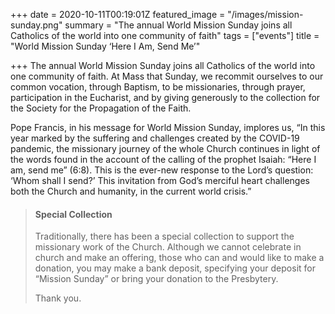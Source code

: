 +++
date = 2020-10-11T00:19:01Z
featured_image = "/images/mission-sunday.png"
summary = "The annual World Mission Sunday joins all Catholics of the world into one community of faith"
tags = ["events"]
title = "World Mission Sunday ‘Here I Am, Send Me’"

+++
The annual World Mission Sunday joins all Catholics of the world into one community of faith. At Mass that Sunday, we recommit ourselves to our common vocation, through Baptism, to be missionaries, through prayer, participation in the Eucharist, and by giving generously to the collection for the Society for the Propagation of the Faith.

Pope Francis, in his message for World Mission Sunday, implores us, “In this year marked by the suffering and challenges created by the COVID-19 pandemic, the missionary journey of the whole Church continues in light of the words found in the account of the calling of the prophet Isaiah: “Here I am, send me” (6:8). This is the ever-new response to the Lord’s question: ‘Whom shall I send?’ This invitation from God’s merciful heart challenges both the Church and humanity, in the current world crisis.”

> #### Special Collection
>
> Traditionally, there has been a special collection to support the missionary work of the Church. Although we cannot celebrate in church and make an offering, those who can and would like to make a donation, you may make a bank deposit, specifying your deposit for “Mission Sunday” or bring your donation to the Presbytery.
>
> Thank you.